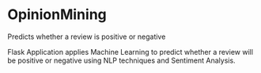# OpinionMining
Predicts whether a review is positive or negative

Flask Application applies Machine Learning to predict whether a review will be positive or negative using NLP techniques and Sentiment Analysis.
